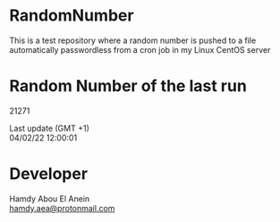 # RandomNumber    
This is a test repository where a random number is pushed to a file automatically passwordless from a cron job in my Linux CentOS server    
# Random Number of the last run   
21271
      
Last update (GMT +1)    
04/02/22 12:00:01
# Developer    
Hamdy Abou El Anein   
hamdy.aea@protonmail.com
